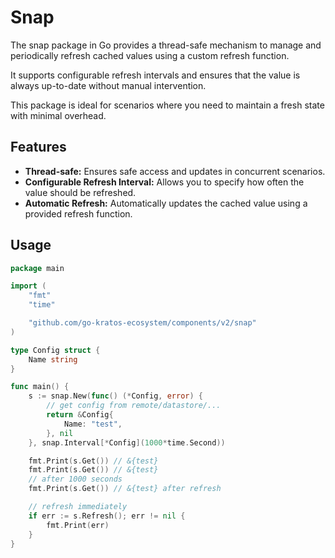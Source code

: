 # Snap

The snap package in Go provides a thread-safe mechanism to manage and periodically refresh cached values using a custom refresh function. 

It supports configurable refresh intervals and ensures that the value is always up-to-date without manual intervention. 

This package is ideal for scenarios where you need to maintain a fresh state with minimal overhead.

## Features

- **Thread-safe:** Ensures safe access and updates in concurrent scenarios.
- **Configurable Refresh Interval:** Allows you to specify how often the value should be refreshed.
- **Automatic Refresh:** Automatically updates the cached value using a provided refresh function.


## Usage

```go
package main

import (
	"fmt"
	"time"

	"github.com/go-kratos-ecosystem/components/v2/snap"
)

type Config struct {
	Name string
}

func main() {
	s := snap.New(func() (*Config, error) {
		// get config from remote/datastore/...
		return &Config{
			Name: "test",
		}, nil
	}, snap.Interval[*Config](1000*time.Second))

	fmt.Print(s.Get()) // &{test}
	fmt.Print(s.Get()) // &{test}
	// after 1000 seconds
	fmt.Print(s.Get()) // &{test} after refresh

	// refresh immediately
	if err := s.Refresh(); err != nil {
		fmt.Print(err)
	}
}
```